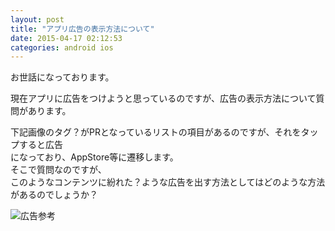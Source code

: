 ```yaml
---
layout: post
title: "アプリ広告の表示方法について"
date: 2015-04-17 02:12:53
categories: android ios
---
```

<p>お世話になっております。</p>

<p>現在アプリに広告をつけようと思っているのですが、広告の表示方法について質問があります。</p>

<p>下記画像のタグ？がPRとなっているリストの項目があるのですが、それをタップすると広告<br>
になっており、AppStore等に遷移します。<br>
そこで質問なのですが、<br>
このようなコンテンツに紛れた？ような広告を出す方法としてはどのような方法があるのでしょうか？</p>

<p><img src="https://i.stack.imgur.com/1REMa.jpg" alt="広告参考"></p>
